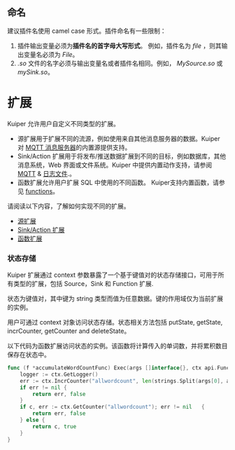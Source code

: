 ## 命名

建议插件名使用 camel case 形式。插件命名有一些限制：
1. 插件输出变量必须为**插件名的首字母大写形式**。 例如，插件名为 _file_ ，则其输出变量名必须为 _File_。
2. _.so_ 文件的名字必须与输出变量名或者插件名相同。例如， _MySource.so_ 或 _mySink.so_。

# 扩展

Kuiper 允许用户自定义不同类型的扩展。 

- 源扩展用于扩展不同的流源，例如使用来自其他消息服务器的数据。Kuiper 对 [MQTT 消息服务器](../rules/sources/mqtt.md)的内置源提供支持。
- Sink/Action 扩展用于将发布/推送数据扩展到不同的目标，例如数据库，其他消息系统，Web 界面或文件系统。Kuiper 中提供内置动作支持，请参阅  [MQTT](../rules/sinks/mqtt.md)  & [日志文件](../rules/sinks/logs.md).。
- 函数扩展允许用户扩展 SQL 中使用的不同函数。 Kuiper支持内置函数，请参见 [functions](../sqls/built-in_functions.md)。

请阅读以下内容，了解如何实现不同的扩展。

- [源扩展](#)
- [Sink/Action 扩展](#)
- [函数扩展](#)

### 状态存储

Kuiper 扩展通过 context 参数暴露了一个基于键值对的状态存储接口，可用于所有类型的扩展，包括 Source，Sink 和 Function 扩展.

状态为键值对，其中键为 string 类型而值为任意数据。键的作用域仅为当前扩展的实例。

用户可通过 context 对象访问状态存储。状态相关方法包括 putState, getState, incrCounter, getCounter and deleteState。

以下代码为函数扩展访问状态的实例。该函数将计算传入的单词数，并将累积数目保存在状态中。

```go
func (f *accumulateWordCountFunc) Exec(args []interface{}, ctx api.FunctionContext) (interface{}, bool) {
    logger := ctx.GetLogger()    
	err := ctx.IncrCounter("allwordcount", len(strings.Split(args[0], args[1])))
	if err != nil {
		return err, false
	}
	if c, err := ctx.GetCounter("allwordcount"); err != nil   {
		return err, false
	} else {
		return c, true
	}
}
```
